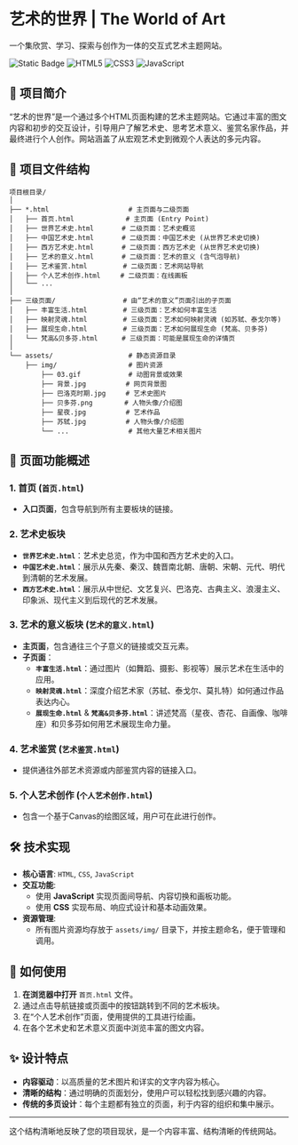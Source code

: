 # 艺术的世界 | The World of Art

一个集欣赏、学习、探索与创作为一体的交互式艺术主题网站。

![Static Badge](https://img.shields.io/badge/Status-Development-yellow) 
![HTML5](https://img.shields.io/badge/HTML5-E34F26?style=for-the-badge&logo=html5&logoColor=white)
![CSS3](https://img.shields.io/badge/CSS3-1572B6?style=for-the-badge&logo=css3&logoColor=white)
![JavaScript](https://img.shields.io/badge/JavaScript-F7DF1E?style=for-the-badge&logo=javascript&logoColor=black)

## 🌟 项目简介

“艺术的世界”是一个通过多个HTML页面构建的艺术主题网站。它通过丰富的图文内容和初步的交互设计，引导用户了解艺术史、思考艺术意义、鉴赏名家作品，并最终进行个人创作。网站涵盖了从宏观艺术史到微观个人表达的多元内容。

## 📁 项目文件结构

```
项目根目录/
│
├── *.html                    # 主页面与二级页面
│   ├── 首页.html             # 主页面 (Entry Point)
│   ├── 世界艺术史.html       # 二级页面：艺术史概览
│   ├── 中国艺术史.html       # 二级页面：中国艺术史 (从世界艺术史切换)
│   ├── 西方艺术史.html       # 二级页面：西方艺术史 (从世界艺术史切换)
│   ├── 艺术的意义.html       # 二级页面：艺术的意义 (含气泡导航)
│   ├── 艺术鉴赏.html         # 二级页面：艺术网站导航
│   ├── 个人艺术创作.html     # 二级页面：在线画板
│   └── ...
│
├── 三级页面/                 # 由“艺术的意义”页面引出的子页面
│   ├── 丰富生活.html         # 三级页面：艺术如何丰富生活
│   ├── 映射灵魂.html         # 三级页面：艺术如何映射灵魂 (如苏轼、泰戈尔等)
│   ├── 展现生命.html         # 三级页面：艺术如何展现生命 (梵高、贝多芬)
│   └── 梵高&贝多芬.html      # 三级页面：可能是展现生命的详情页
│
└── assets/                   # 静态资源目录
    ├── img/                  # 图片资源
        ├── 03.gif            # 动图背景或效果
        ├── 背景.jpg          # 网页背景图
        ├── 巴洛克时期.jpg     # 艺术史图片
        ├── 贝多芬.png        # 人物头像/介绍图
        ├── 星夜.jpg          # 艺术作品
        ├── 苏轼.jpg          # 人物头像/介绍图
        └── ...               # 其他大量艺术相关图片

```

## 🚀 页面功能概述

### 1. 首页 (`首页.html`)
- **入口页面**，包含导航到所有主要板块的链接。

### 2. 艺术史板块
- **`世界艺术史.html`**：艺术史总览，作为中国和西方艺术史的入口。
- **`中国艺术史.html`**：展示从先秦、秦汉、魏晋南北朝、唐朝、宋朝、元代、明代到清朝的艺术发展。
- **`西方艺术史.html`**：展示从中世纪、文艺复兴、巴洛克、古典主义、浪漫主义、印象派、现代主义到后现代的艺术发展。

### 3. 艺术的意义板块 (`艺术的意义.html`)
- **主页面**，包含通往三个子意义的链接或交互元素。
- **子页面**：
  - **`丰富生活.html`**：通过图片（如舞蹈、摄影、影视等）展示艺术在生活中的应用。
  - **`映射灵魂.html`**：深度介绍艺术家（苏轼、泰戈尔、莫扎特）如何通过作品表达内心。
  - **`展现生命.html`** & **`梵高&贝多芬.html`**：讲述梵高（星夜、杏花、自画像、咖啡座）和贝多芬如何用艺术展现生命力量。

### 4. 艺术鉴赏 (`艺术鉴赏.html`)
- 提供通往外部艺术资源或内部鉴赏内容的链接入口。

### 5. 个人艺术创作 (`个人艺术创作.html`)
- 包含一个基于Canvas的绘图区域，用户可在此进行创作。

## 🛠️ 技术实现

- **核心语言**: `HTML`, `CSS`, `JavaScript`
- **交互功能**:
  - 使用 **JavaScript** 实现页面间导航、内容切换和画板功能。
  - 使用 **CSS** 实现布局、响应式设计和基本动画效果。
- **资源管理**:
  - 所有图片资源均存放于 `assets/img/` 目录下，并按主题命名，便于管理和调用。

## 🎯 如何使用

1.  **在浏览器中打开** `首页.html` 文件。
2.  通过点击导航链接或页面中的按钮跳转到不同的艺术板块。
3.  在“个人艺术创作”页面，使用提供的工具进行绘画。
4.  在各个艺术史和艺术意义页面中浏览丰富的图文内容。

## ✨ 设计特点

- **内容驱动**：以高质量的艺术图片和详实的文字内容为核心。
- **清晰的结构**：通过明确的页面划分，使用户可以轻松找到感兴趣的内容。
- **传统的多页设计**：每个主题都有独立的页面，利于内容的组织和集中展示。


---

这个结构清晰地反映了您的项目现状，是一个内容丰富、结构清晰的传统网站。
